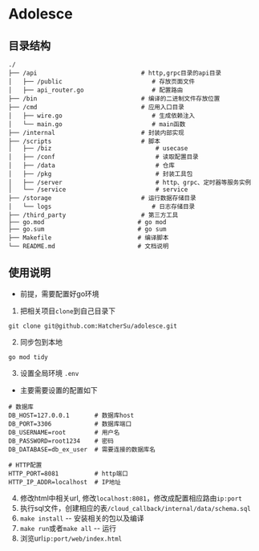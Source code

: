 # Adolesce

## 目录结构

```
./
├── /api                             # http,grpc目录的api目录
│   ├── /public                         # 存放页面文件
│   ├── api_router.go                   # 配置路由
├── /bin                             # 编译的二进制文件存放位置
├── /cmd                             # 应用入口目录
│   ├── wire.go                         # 生成依赖注入
│   └── main.go                         # main函数
├── /internal                        # 封装内部实现
├── /scripts                         # 脚本
│   ├── /biz                             # usecase
│   ├── /conf                            # 读取配置目录
│   ├── /data                            # 仓库
│   ├── /pkg                             # 封装工具包
│   ├── /server                          # http、grpc、定时器等服务实例
│   └── /service                         # service
├── /storage                         # 运行数据存储目录
│   └── logs                            # 日志存储目录
├── /third_party                     # 第三方工具
├── go.mod                          # go mod
├── go.sum                          # go sum
├── Makefile                        # 编译脚本
└── README.md                       # 文档说明
```

## 使用说明

* 前提，需要配置好go环境

1. 把相关项目`clone`到自己目录下
```shell
git clone git@github.com:HatcherSu/adolesce.git
```

2. 同步包到本地
```shell
go mod tidy
```

3. 设置全局环境 `.env`
 - 主要需要设置的配置如下

```
# 数据库
DB_HOST=127.0.0.1       # 数据库host
DB_PORT=3306            # 数据库端口
DB_USERNAME=root        # 用户名
DB_PASSWORD=root1234    # 密码
DB_DATABASE=db_ex_user  # 需要连接的数据库名

# HTTP配置
HTTP_PORT=8081          # http端口
HTTP_IP_ADDR=localhost  # IP地址
```

4. 修改html中相关url, 修改`localhost:8081`，修改成配置相应路由`ip:port`
5. 执行sql文件，创建相应的表`/cloud_callback/internal/data/schema.sql`
6. `make install` -- 安装相关的包以及编译
7. `make run`或者`make all` -- 运行
7. 浏览url`ip:port/web/index.html`
